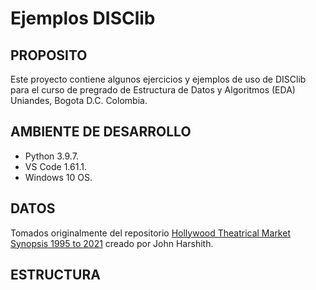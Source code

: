 # Ejemplos DISClib

## PROPOSITO

Este proyecto contiene algunos ejercicios y ejemplos de uso de DISClib para el curso de pregrado de Estructura de Datos y Algoritmos (EDA) Uniandes, Bogota D.C. Colombia.

## AMBIENTE DE DESARROLLO

* Python 3.9.7.
* VS Code 1.61.1.
* Windows 10 OS.

## DATOS

Tomados originalmente del repositorio  [Hollywood Theatrical Market Synopsis 1995 to 2021](https://www.kaggle.com/johnharshith/hollywood-theatrical-market-synopsis-1995-to-2021) creado por John Harshith.

## ESTRUCTURA

<!-- TODO completar la descripcion de la estructura -->
